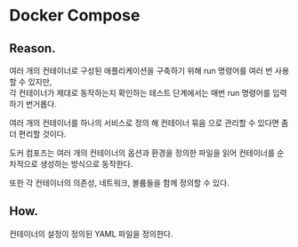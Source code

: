 # Docker Compose

## Reason. 

여러 개의 컨테이너로 구성된 애플리케이션을 구축하기 위해 run 명령어를 여러 번 사용할 수 있지만,\
각 컨테이너가 제대로 동작하는지 확인하는 테스트 단계에서는 매번 run 명령어를 입력하기 번거롭다.

여러 개의 컨테이너를 하나의 서비스로 정의 해 컨테이너 묶음 으로 관리할 수 있다면 좀 더 편리할 것이다.

도커 컴포즈는 여러 개의 컨테이너의 옵션과 환경을 정의한 파일을 읽어 컨테이너를 순차적으로 생성하는 방식으로 동작한다.

또한 각 컨테이너의 의존성, 네트워크, 볼륨들을 함께 정의할 수 있다.

## How.

컨테이너의 설정이 정의된 YAML 파일을 정의한다.